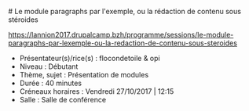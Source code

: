 # Le module paragraphs par l'exemple, ou la rédaction de contenu sous stéroides

<https://lannion2017.drupalcamp.bzh/programme/sessions/le-module-paragraphs-par-lexemple-ou-la-redaction-de-contenu-sous-steroides>

- Présentateur(s)/rice(s) : flocondetoile & opi
- Niveau : Débutant
- Thème, sujet : Présentation de modules
- Durée : 40 minutes
- Créneaux horaires : Vendredi 27/10/2017 | 12:15
- Salle : Salle de conférence
